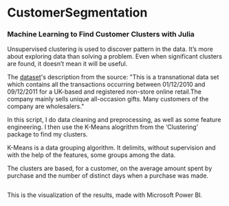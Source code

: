 # CustomerSegmentation

### Machine Learning to Find Customer Clusters with Julia

Unsupervised clustering is used to discover pattern in the data. It’s more about exploring data than solving a problem. Even when significant clusters are found, it doesn’t mean it will be useful.

The [dataset](https://archive.ics.uci.edu/ml/datasets/Online%20Retail)'s description from the source: "This is a transnational data set which contains all the transactions occurring between 01/12/2010 and 09/12/2011 for a UK-based and registered non-store online retail.The company mainly sells unique all-occasion gifts. Many customers of the company are wholesalers."

In this script, I do data cleaning and preprocessing, as well as some feature engineering. I then use the K-Means alogrithm from the ‘Clustering’ package to find my clusters. 

K-Means is a data grouping algorithm. It delimits, without supervision and with the help of the features, some groups among the data.

The clusters are based, for a customer, on the average amount spent by purchase and the number of distinct days when a purchase was made.

![]()

This is the visualization of the results, made with Microsoft Power BI.
